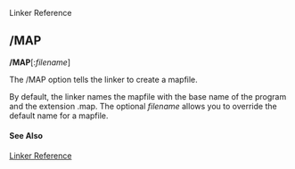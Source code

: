 Linker Reference

## /MAP

**/MAP**[:_filename_]

The /MAP option tells the linker to create a mapfile.

By default, the linker names the mapfile with the base name of the program and the extension .map. The optional _filename_ allows you to override the default name for a mapfile.

#### See Also

[Linker Reference](readme.md)
